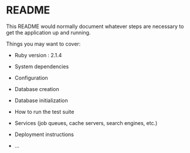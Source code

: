 # README

This README would normally document whatever steps are necessary to get the
application up and running.

Things you may want to cover:

* Ruby version : 2.1.4

* System dependencies

* Configuration

* Database creation

* Database initialization

* How to run the test suite

* Services (job queues, cache servers, search engines, etc.)

* Deployment instructions

* ...

